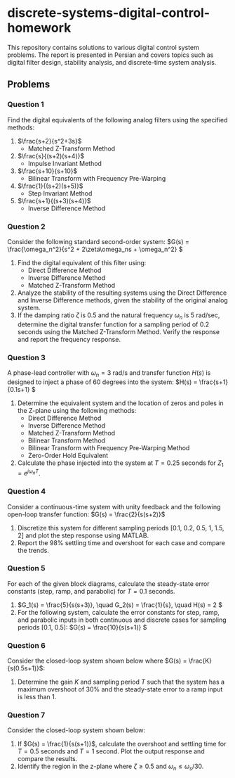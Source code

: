 # discrete-systems-digital-control-homework
This repository contains solutions to various digital control system problems. The report is presented in Persian and covers topics such as digital filter design, stability analysis, and discrete-time system analysis.
## Problems

### Question 1

Find the digital equivalents of the following analog filters using the specified methods:

1. $\frac{s+2}{s^2+3s}$
   - Matched Z-Transform Method
2. $\frac{s}{(s+2)(s+4)}$
   - Impulse Invariant Method
3. $\frac{s+10}{s+10}$
   - Bilinear Transform with Frequency Pre-Warping
4. $\frac{1}{(s+2)(s+5)}$
   - Step Invariant Method
5. $\frac{s+1}{(s+3)(s+4)}$
   - Inverse Difference Method

### Question 2

Consider the following standard second-order system:
 $G(s) = \frac{\omega_n^2}{s^2 + 2\zeta\omega_ns + \omega_n^2} $

1. Find the digital equivalent of this filter using:
   - Direct Difference Method
   - Inverse Difference Method
   - Matched Z-Transform Method
2. Analyze the stability of the resulting systems using the Direct Difference and Inverse Difference methods, given the stability of the original analog system.
3. If the damping ratio $\zeta$ is 0.5 and the natural frequency $\omega_n$ is 5 rad/sec, determine the digital transfer function for a sampling period of 0.2 seconds using the Matched Z-Transform Method. Verify the response and report the frequency response.

### Question 3

A phase-lead controller with $\omega_n = 3$ rad/s and transfer function $H(s)$ is designed to inject a phase of 60 degrees into the system:
$H(s) = \frac{s+1}{0.1s+1} $

1. Determine the equivalent system and the location of zeros and poles in the Z-plane using the following methods:
   - Direct Difference Method
   - Inverse Difference Method
   - Matched Z-Transform Method
   - Bilinear Transform Method
   - Bilinear Transform with Frequency Pre-Warping Method
   - Zero-Order Hold Equivalent
2. Calculate the phase injected into the system at $T = 0.25$ seconds for $Z_1 = e^{j\omega_nT}$.

### Question 4

Consider a continuous-time system with unity feedback and the following open-loop transfer function:
$G(s) = \frac{2}{s(s+2)}$

1. Discretize this system for different sampling periods [0.1, 0.2, 0.5, 1, 1.5, 2] and plot the step response using MATLAB.
2. Report the 98% settling time and overshoot for each case and compare the trends.

### Question 5

For each of the given block diagrams, calculate the steady-state error constants (step, ramp, and parabolic) for $T = 0.1$ seconds.

1. $G_1(s) = \frac{5}{s(s+3)}, \quad G_2(s) = \frac{1}{s}, \quad H(s) = 2 $
2. For the following system, calculate the error constants for step, ramp, and parabolic inputs in both continuous and discrete cases for sampling periods [0.1, 0.5]:
   $G(s) = \frac{10}{s(s+1)} $

### Question 6

Consider the closed-loop system shown below where $G(s) = \frac{K}{s(0.5s+1)}$:

1. Determine the gain $K$ and sampling period $T$ such that the system has a maximum overshoot of 30% and the steady-state error to a ramp input is less than 1.

### Question 7

Consider the closed-loop system shown below:

1. If $G(s) = \frac{1}{s(s+1)}$, calculate the overshoot and settling time for $T = 0.5$ seconds and $T = 1$ second. Plot the output response and compare the results.
2. Identify the region in the z-plane where $\zeta \geq 0.5$ and $\omega_n \leq \omega_s/30$.
